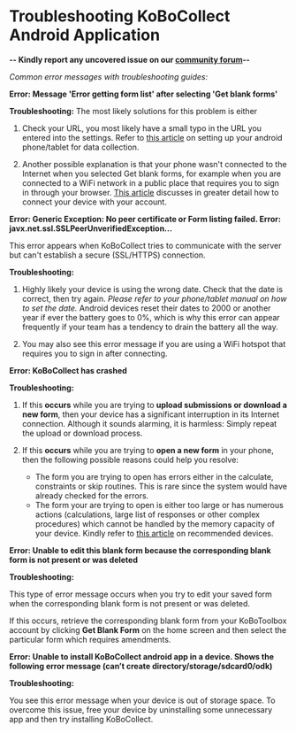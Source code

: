 # Troubleshooting KoBoCollect Android Application

**-- Kindly report any uncovered issue on our [community forum](https://community.kobotoolbox.org/)--**

_Common error messages with troubleshooting guides:_

**Error: Message 'Error getting form list' after selecting 'Get blank forms'**

**Troubleshooting:** The most likely solutions for this problem is either

1. Check your URL, you most likely have a small typo in the URL you entered into the settings. Refer to [this article](kobocollect-android.html) on setting up your android phone/tablet for data collection.

2. Another possible explanation is that your phone wasn't connected to the Internet when you selected Get blank forms, for example when you are connected to a WiFi network in a public place that requires you to sign in through your browser. [This article](kobocollect-android.html) discusses in greater detail how to connect your device with your account.

**Error: Generic Exception: No peer certificate or Form listing failed. Error: javx.net.ssl.SSLPeerUnverifiedException...**

This error appears when KoBoCollect tries to communicate with the server but can't establish a secure (SSL/HTTPS) connection. 

**Troubleshooting:** 

1. Highly likely your device is using the wrong date. Check that the date is correct, then try again. _Please refer to your phone/tablet manual on how to set the date._ Android devices reset their dates to 2000 or another year if ever the battery goes to 0%, which is why this error can appear frequently if your team has a tendency to drain the battery all the way.

2. You may also see this error message if you are using a WiFi hotspot that requires you to sign in after connecting. 

**Error: KoBoCollect has crashed**

**Troubleshooting:** 

1. If this **occurs** while you are trying to **upload submissions or download a new form**, then your device has a significant interruption in its Internet connection. Although it sounds alarming, it is harmless: Simply repeat the upload or download process.

2. If this **occurs** while you are trying to **open a new form** in your phone, then the following possible reasons could help you resolve:

    * The form you are trying to open has errors either in the calculate, constraints or skip routines. This is rare since the system would have already checked for the errors.
    * The form your are trying to open is either too large or has numerous actions (calculations, large list of responses or other complex procedures) which cannot be handled by the memory capacity of your device. Kindly refer to [this article](devices_for_data_collection.html) on recommended devices.

**Error: Unable to edit this blank form because the corresponding blank form is not present or was deleted**

**Troubleshooting:** 

This type of error message occurs when you try to edit your saved form when the corresponding blank form is not present or was deleted. 

If this occurs, retrieve the corresponding blank form from your KoBoToolbox account by clicking **Get Blank Form** on the home screen and then select the particular form which requires amendments.

**Error: Unable to install KoBoCollect android app in a device. Shows the following error message (can’t create directory/storage/sdcard0/odk)**

**Troubleshooting:**

You see this error message when your device is out of storage space. To overcome this issue, free your device by uninstalling some unnecessary app and then try installing KoBoCollect. 
